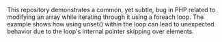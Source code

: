 This repository demonstrates a common, yet subtle, bug in PHP related to modifying an array while iterating through it using a foreach loop.  The example shows how using unset() within the loop can lead to unexpected behavior due to the loop's internal pointer skipping over elements.
